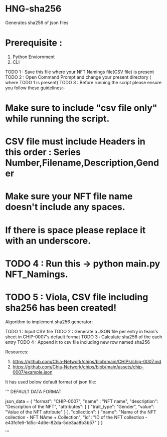 # HNG-sha256
Generates sha256 of json files

# Prerequisite : 
1. Python Enviornment
2. CLI

TODO 1 : Save this file where your NFT Namings file(CSV file) is present
TODO 2 : Open Command Prompt and change your present directory ( where TODO 1 is present)
TODO 3 : Before running the script please ensure you follow these guidelines:-
# Make sure to include "csv file only" while running the script.
# CSV file must include Headers in this order : Series Number,Filename,Description,Gender
# Make sure your NFT file name doesn't include any spaces.
# If there is space please replace it with an underscore.
# TODO 4 : Run this -> python main.py NFT_Namings.
# TODO 5 : Viola, CSV file including sha256 has been created!

Algorithm to implement sha256 generator:

TODO 1 : Input CSV file
TODO 2 : Generate a JSON file per entry in team's sheet in CHIP-0007's default format
TODO 3 : Calculate sha256 of the each entry
TODO 4 : Append it to csv file including new row named sha256

Resources:

1. https://github.com/Chia-Network/chips/blob/main/CHIPs/chip-0007.md
2. https://github.com/Chia-Network/chips/blob/main/assets/chip-0007/example.json

It has used below default format of json file:

'''
DEFAULT DATA FORMAT

json_data =
{
    "format": "CHIP-0007",
    "name" : "NFT name",
    "description": "Description of the NFT",
    "attributes": 
    [
        {
            "trait_type": "Gender",
            "value": "Value of the NFT attribute"
        }
    ],
    "collection": 
    {
        "name": "Name of the NFT collection - NFT NAme + Collection",
        "id": "ID of the NFT collection - e43fcfe6-1d5c-4d6e-82da-5de3aa8b3b57"
    }
}


'''
